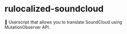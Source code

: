 # rulocalized-soundcloud
 💬 Userscript that allows you to translate SoundCloud using MutationObserver API.
